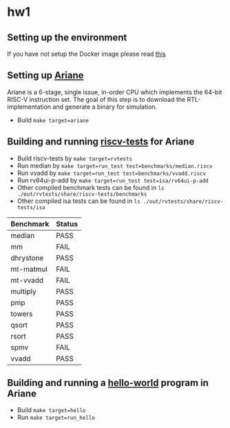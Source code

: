 # hw1

## Setting up the environment

If you have not setup the Docker image please read [this](https://github.com/vegaluisjose/cse548-hw/tree/master/setup)

## Setting up [Ariane](https://github.com/pulp-platform/ariane)

Ariane is a 6-stage, single issue, in-order CPU which implements the 64-bit
RISC-V instruction set. The goal of this step is to download the
RTL-implementation and generate a binary for simulation.

* Build `make target=ariane`

## Building and running [riscv-tests](https://github.com/riscv/riscv-tests) for Ariane

* Build riscv-tests by `make target=rvtests`
* Run median by `make target=run_test test=benchmarks/median.riscv`
* Run vvadd by `make target=run_test test=benchmarks/vvadd.riscv`
* Run rv64ui-p-add by `make target=run_test test=isa/rv64ui-p-add`
* Other compiled benchmark tests can be found in `ls ./out/rvtests/share/riscv-tests/benchmarks`
* Other compiled isa tests can be found in `ls ./out/rvtests/share/riscv-tests/isa`

| Benchmark     | Status  |
| ------------- | ------- |
| median        | PASS    |
| mm            | FAIL    |
| dhrystone     | PASS    |
| mt-matmul     | FAIL    |
| mt-vvadd      | FAIL    |
| multiply      | PASS    |
| pmp           | PASS    |
| towers        | PASS    |
| qsort         | PASS    |
| rsort         | PASS    |
| spmv          | FAIL    |
| vvadd         | PASS    |

## Building and running a [hello-world](https://github.com/vegaluisjose/cse548-hw/blob/master/hw1/src/hello.c) program in Ariane
    
* Build `make target=hello`
* Run `make target=run_hello`
